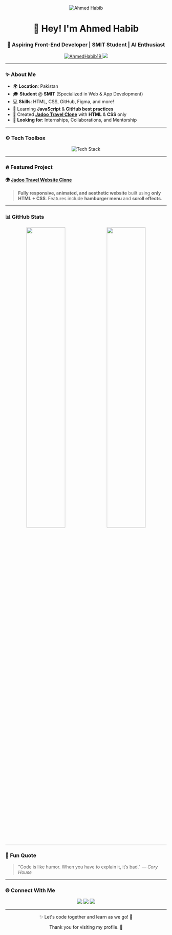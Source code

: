 <!-- Banner Section with an Attractive Header -->
<p align="center">
  <img src="https://img.shields.io/badge/-Ahmed%20Habib-blue?style=for-the-badge&logo=github&logoColor=white" alt="Ahmed Habib" />
</p>

<h1 align="center">👋 Hey! I'm Ahmed Habib</h1>
<h3 align="center">🚀 Aspiring Front-End Developer | SMIT Student | AI Enthusiast</h3>

<p align="center">
  <a href="https://github.com/AhmedHabib19">
    <img src="https://komarev.com/ghpvc/?username=AhmedHabib19&label=Profile+Views&color=0e75b6&style=flat" alt="AhmedHabib19" />
  </a>
  <a href="https://www.linkedin.com/in/ahmedhabib19/">
    <img src="https://img.shields.io/badge/Connect%20on%20LinkedIn-blue?style=for-the-badge&logo=linkedin&logoColor=white" />
  </a>
</p>

---

### ✨ About Me

- 🌍 **Location**: Pakistan  
- 🎓 **Student** @ **SMIT** (Specialized in Web & App Development)
- 💻 **Skills**: HTML, CSS, GitHub, Figma, and more!
- 🚀 Learning **JavaScript** & **GitHub best practices**
- 🌱 Created [**Jadoo Travel Clone**](https://ahmedhabib19.github.io/CLONE-WEBSITE-OF-JADOO-TRAVEL-BY-THE-HELP-OF-AI/) with **HTML** & **CSS** only
- 💼 **Looking for**: Internships, Collaborations, and Mentorship

---

### ⚙️ Tech Toolbox

<p align="center">
  <img src="https://skillicons.dev/icons?i=html,css,github,vscode,figma,git" alt="Tech Stack" />
</p>

---

### 🔥 Featured Project

#### 🌍 [**Jadoo Travel Website Clone**](https://ahmedhabib19.github.io/CLONE-WEBSITE-OF-JADOO-TRAVEL-BY-THE-HELP-OF-AI/)
> **Fully responsive, animated, and aesthetic website** built using **only HTML + CSS**. Features include **hamburger menu** and **scroll effects**.

---

### 📊 GitHub Stats

<p align="center">
  <img src="https://github-readme-stats.vercel.app/api?username=AhmedHabib19&show_icons=true&theme=radical&hide_border=true&border_radius=10" width="49%" />
  <img src="https://github-readme-streak-stats.herokuapp.com/?user=AhmedHabib19&theme=radical&hide_border=true&border_radius=10" width="49%" />
</p>

---

### 🧩 Fun Quote

> "Code is like humor. When you have to explain it, it’s bad." — *Cory House*

---

### 🌐 Connect With Me

<p align="center">
  <a href="https://www.linkedin.com/in/ahmedhabib19/"><img src="https://img.shields.io/badge/LinkedIn-0077B5?style=for-the-badge&logo=linkedin&logoColor=white" /></a>
  <a href="mailto:ahh.edit.s.real@gmail.com"><img src="https://img.shields.io/badge/Gmail-D14836?style=for-the-badge&logo=gmail&logoColor=white" /></a>
  <a href="https://github.com/AhmedHabib19"><img src="https://img.shields.io/badge/GitHub-100000?style=for-the-badge&logo=github&logoColor=white" /></a>
</p>

---

<p align="center">✨ Let's code together and learn as we go! 🚀</p>
<p align="center">Thank you for visiting my profile. 🙌</p>
